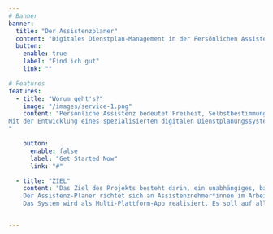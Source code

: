 ```yaml
---
# Banner
banner:
  title: "Der Assistenzplaner"
  content: "Digitales Dienstplan-Management in der Persönlichen Assistenz"
  button:
    enable: true
    label: "Find ich gut"
    link: ""

# Features
features:
  - title: "Worum geht's?"
    image: "/images/service-1.png"
    content: "Persönliche Assistenz bedeutet Freiheit, Selbstbestimmung, ein Leben in den eigenen vier Wänden ohne Bevormundung oder Einschränkungen durch die zeitliche Taktung von Pflegedienstleistungen. <br><br> Assistenz bedeutet jedoch auch Arbeitsaufwand. Das eigene Assistenzteam zu managen, regelmäßig Dienstpläne zu schreiben und dabei den Überblick über Stundenvereinbarungen, Urlaube oder besondere Vorhaben nicht zu verlieren, ist keine einfache Aufgabe. 
Mit der Entwicklung eines spezialisierten digitalen Dienstplanungssystems möchte ich dazu beitragen, den Zeit- und Nervenaufwand, der mit den Planungsaufgaben in der Persönlichen Assistenz einhergeht, zu verringern und mehr Platz für die schönen Dinge im Leben zu schaffen.
"

    button:
      enable: false
      label: "Get Started Now"
      link: "#"

  - title: "ZIEL"
    content: "Das Ziel des Projekts besteht darin, ein unabhängiges, barrierefreies und sicheres Dienstplanungs- und Verwaltungssystem zu entwickeln, das den besonderen Anforderungen der Domäne „Persönliche Assistenz“ gerecht wird. <br><br> 
    Der Assistenz-Planer richtet sich an Assistenznehmer*innen im Arbeitgebermodell ebenso wie an Assistenzfirmen und jede dienstplanende Person in diesem Bereich, die ihren Arbeitsaufwand rund um die Organisation der Persönlichen Assistenz reduzieren möchte.<br><br> 
    Das System wird als Multi-Plattform-App realisiert. Es soll auf allen gängigen Betriebssystemen funktionieren und von jedem verwendet werden können, unabhängig von den individuellen Fähigkeiten."


---
```

